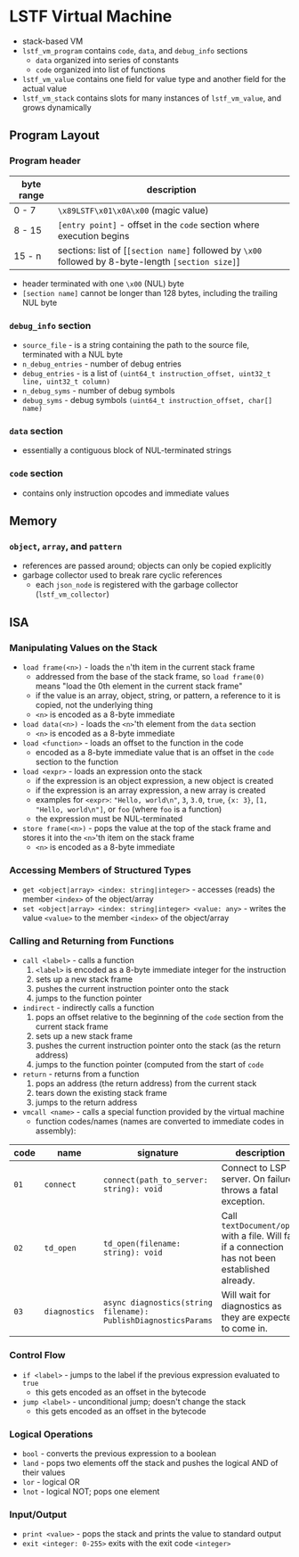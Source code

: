 # LSTF Virtual Machine
- stack-based VM
- `lstf_vm_program` contains `code`, `data`, and `debug_info` sections
	- `data` organized into series of constants
	- `code` organized into list of functions
- `lstf_vm_value` contains one field for value type and another field for the actual value
- `lstf_vm_stack` contains slots for many instances of `lstf_vm_value`, and grows dynamically

## Program Layout

### Program header
| byte range | description
| ---------- | -----------
| 0 - 7      | `\x89LSTF\x01\x0A\x00` (magic value)
| 8 - 15     | `[entry point]` - offset in the `code` section where execution begins
| 15 - n     | sections: list of [`[section name]` followed by `\x00` followed by 8-byte-length `[section size]`]

- header terminated with one `\x00` (NUL) byte
- `[section name]` cannot be longer than 128 bytes, including the trailing NUL byte

### `debug_info` section
- `source_file` - is a string containing the path to the source file, terminated with a NUL byte
- `n_debug_entries` - number of debug entries
- `debug_entries` - is a list of `(uint64_t instruction_offset, uint32_t line, uint32_t column)`
- `n_debug_syms` - number of debug symbols
- `debug_syms` - debug symbols `(uint64_t instruction_offset, char[] name)`

### `data` section
- essentially a contiguous block of NUL-terminated strings

### `code` section
- contains only instruction opcodes and immediate values

## Memory

### `object`, `array`, and `pattern`
- references are passed around; objects can only be copied explicitly
- garbage collector used to break rare cyclic references
	- each `json_node` is registered with the garbage collector (`lstf_vm_collector`)

## ISA

### Manipulating Values on the Stack
- `load frame(<n>)` - loads the `n`'th item in the current stack frame
	- addressed from the base of the stack frame, so `load frame(0)` 
 means "load the 0th element in the current stack frame"
    - if the value is an array, object, string, or pattern, a reference to it
      is copied, not the underlying thing
	- `<n>` is encoded as a 8-byte immediate
- `load data(<n>)` - loads the `<n>`'th element from the `data` section
	- `<n>` is encoded as a 8-byte immediate
- `load <function>` - loads an offset to the function in the code
    - encoded as a 8-byte immediate value that is an offset in the `code`
      section to the function
- `load <expr>` - loads an expression onto the stack
	- if the expression is an object expression, a new object is created
	- if the expression is an array expression, a new array is created
    - examples for `<expr>`: `"Hello, world\n"`, `3`, `3.0`, `true`, `{x: 3}`,
      `[1, "Hello, world\n"]`, or `foo` (where `foo` is a function)
	- the expression must be NUL-terminated
- `store frame(<n>)` - pops the value at the top of the stack frame and stores
  it into the `<n>`'th item on the stack frame
	- `<n>` is encoded as a 8-byte immediate

### Accessing Members of Structured Types
- `get <object|array> <index: string|integer>` - accesses (reads) the member
  `<index>` of the object/array
- `set <object|array> <index: string|integer> <value: any>` - writes the value
  `<value>` to the member `<index>` of the object/array

### Calling and Returning from Functions
- `call <label>` - calls a function
	1. `<label>` is encoded as a 8-byte immediate integer for the instruction
	2. sets up a new stack frame
	3. pushes the current instruction pointer onto the stack
	4. jumps to the function pointer
- `indirect` - indirectly calls a function
	1. pops an offset relative to the beginning of the `code` section from the current stack frame
	2. sets up a new stack frame
	3. pushes the current instruction pointer onto the stack (as the return address)
	4. jumps to the function pointer (computed from the start of `code`
- `return` - returns from a function
	1. pops an address (the return address) from the current stack
	2. tears down the existing stack frame
	3. jumps to the return address
- `vmcall <name>` - calls a special function provided by the virtual machine
	- function codes/names (names are converted to immediate codes in assembly):

| code | name          | signature                                                      | description
| ---- | ------------- | -------------------------------------------------------------- | -----------
| `01` | `connect`     | `connect(path_to_server: string): void`                        | Connect to LSP server. On failure throws a fatal exception.
| `02` | `td_open`     | `td_open(filename: string): void`                              | Call `textDocument/open` with a file. Will fail if a connection has not been established already.
| `03` | `diagnostics` | `async diagnostics(string filename): PublishDiagnosticsParams` | Will wait for diagnostics as they are expected to come in.

### Control Flow
- `if <label>` - jumps to the label if the previous expression evaluated to `true`
	- this gets encoded as an offset in the bytecode
- `jump <label>` - unconditional jump; doesn't change the stack
	- this gets encoded as an offset in the bytecode

### Logical Operations
- `bool` - converts the previous expression to a boolean
- `land` - pops two elements off the stack and pushes the logical AND of their values
- `lor` - logical OR
- `lnot` - logical NOT; pops one element

### Input/Output
- `print <value>` - pops the stack and prints the value to standard output
- `exit <integer: 0-255>` exits with the exit code `<integer>`

